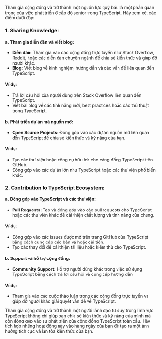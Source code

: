 Tham gia cộng đồng và trở thành một nguồn lực quý báu là một phần quan trọng của việc phát triển ở cấp độ senior trong TypeScript. Hãy xem xét các điểm dưới đây:

### 1. Sharing Knowledge:

#### a. Tham gia diễn đàn và viết blog:

- **Diễn đàn:** Tham gia vào các cộng đồng trực tuyến như Stack Overflow, Reddit, hoặc các diễn đàn chuyên ngành để chia sẻ kiến thức và giúp đỡ người khác.
- **Blog:** Viết blog về kinh nghiệm, hướng dẫn và các vấn đề liên quan đến TypeScript.

#### Ví dụ:

- Trả lời câu hỏi của người dùng trên Stack Overflow liên quan đến TypeScript.
- Viết bài blog về các tính năng mới, best practices hoặc các thủ thuật trong TypeScript.

#### b. Phát triển dự án mã nguồn mở:

- **Open Source Projects:** Đóng góp vào các dự án nguồn mở liên quan đến TypeScript để chia sẻ kiến thức và kỹ năng của bạn.

#### Ví dụ:

- Tạo các thư viện hoặc công cụ hữu ích cho cộng đồng TypeScript trên GitHub.
- Đóng góp vào các dự án lớn như TypeScript hoặc các thư viện phổ biến khác.

### 2. Contribution to TypeScript Ecosystem:

#### a. Đóng góp vào TypeScript và các thư viện:

- **Pull Requests:** Tạo và đóng góp vào các pull requests cho TypeScript hoặc các thư viện khác để cải thiện chất lượng và tính năng của chúng.

#### Ví dụ:

- Đóng góp vào các issues được mở trên trang GitHub của TypeScript bằng cách cung cấp các bản vá hoặc cải tiến.
- Tạo các thay đổi để cải thiện tài liệu hoặc kiểm thử cho TypeScript.

#### b. Support và hỗ trợ cộng đồng:

- **Community Support:** Hỗ trợ người dùng khác trong việc sử dụng TypeScript bằng cách trả lời câu hỏi và cung cấp hướng dẫn.

#### Ví dụ:

- Tham gia vào các cuộc thảo luận trong các cộng đồng trực tuyến và giúp đỡ người khác giải quyết vấn đề về TypeScript.

Tham gia cộng đồng và trở thành một người lãnh đạo tư duy trong lĩnh vực TypeScript không chỉ giúp bạn chia sẻ kiến thức và kỹ năng của mình mà còn đóng góp vào sự phát triển của cộng đồng TypeScript toàn cầu. Hãy tích hợp những hoạt động này vào hàng ngày của bạn để tạo ra một ảnh hưởng tích cực và lan tỏa kiến thức của bạn.
